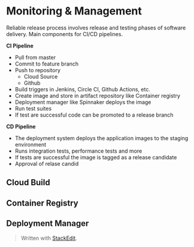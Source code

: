 # Monitoring & Management

Reliable release process involves release and testing phases of software delivery. Main components for CI/CD pipelines.

**CI Pipeline**
- Pull from master
- Commit to feature branch
- Push to repository
	- Cloud Source
	- Github
- Build triggers in Jenkins, Circle CI, Github Actions, etc.
- Create image and store in artifact repository like Container registry
- Deployment manager like Spinnaker deploys the image
- Run test suites 
- If test are successful code can be promoted to a release branch

**CD Pipeline**
- The deployment system deploys the application images to the staging environment
- Runs integration tests, performance tests and more
- If tests are successful the image is tagged as a release candidate
- Approval of relase candid

##  Cloud Build


## Container Registry


## Deployment Manager

> Written with [StackEdit](https://stackedit.io/).
<!--stackedit_data:
eyJoaXN0b3J5IjpbODA4OTI4MDM3LC0xNDY2OTUxNDE1LC0xNj
QwNDI1MTg2XX0=
-->